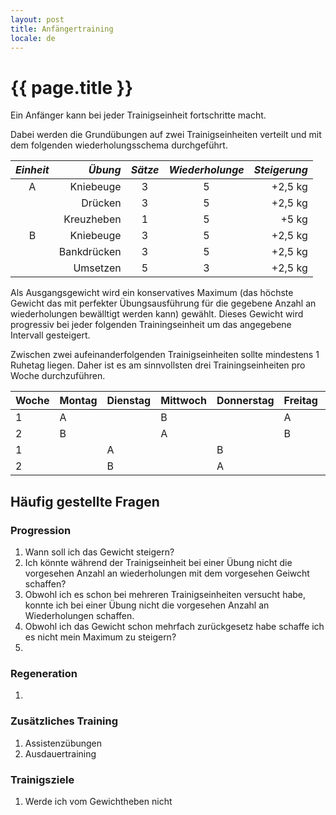 ```yaml
---
layout: post
title: Anfängertraining
locale: de
---
```


# {{ page.title }}

Ein Anfänger kann bei jeder Trainigseinheit fortschritte macht.

Dabei werden die Grundübungen auf zwei Trainigseinheiten verteilt und mit dem folgenden wiederholungsschema durchgeführt.

| *Einheit* | *Übung*     | *Sätze* | *Wiederholunge* | *Steigerung* |
| :-------: | ----------: | :-----: | :-------------: | -----------: |
| A         | Kniebeuge   | 3       | 5               | +2,5 kg      |
|           | Drücken     | 3       | 5               | +2,5 kg      |
|           | Kreuzheben  | 1       | 5               | +5 kg        |
| B         | Kniebeuge   | 3       | 5               | +2,5 kg      |
|           | Bankdrücken | 3       | 5               | +2,5 kg      |
|           | Umsetzen    | 5       | 3               | +2,5 kg      |

Als Ausgangsgewicht wird ein konservatives Maximum (das höchste Gewicht das mit perfekter Übungsausführung für die gegebene Anzahl an wiederholungen bewälltigt werden kann) gewählt. Dieses Gewicht wird progressiv bei jeder folgenden Trainingseinheit um das angegebene Intervall gesteigert.

Zwischen zwei aufeinanderfolgenden Trainigseinheiten sollte mindestens 1 Ruhetag liegen. Daher ist es am sinnvollsten drei Trainingseinheiten pro Woche durchzuführen.


| Woche | Montag | Dienstag | Mittwoch | Donnerstag | Freitag | Samstag | Sonntag |
| ----- | ------ | -------- | -------- | ---------- | ------- | ------- | ------- |
| 1 | A      |          | B        |            | A       |         |         |
| 2 | B      |          | A        |            | B       |         |         |
| 1 |        | A        |          | B          |         |         | A       |
| 2 |        | B        |          | A          |         |         | B       |


## Häufig gestellte Fragen

### Progression

1. Wann soll ich das Gewicht steigern?
2. Ich könnte während der Trainigseinheit bei einer Übung nicht die vorgesehen Anzahl an wiederholungen mit dem vorgesehen Geiwcht schaffen?
3. Obwohl ich es schon bei mehreren Trainigseinheiten versucht habe, konnte ich bei einer Übung nicht die vorgesehen Anzahl an Wiederholungen schaffen.
4. Obwohl ich das Gewicht schon mehrfach zurückgesetz habe schaffe ich es nicht mein Maximum zu steigern?
5. 

### Regeneration

1. 

### Zusätzliches Training

1. Assistenzübungen
2. Ausdauertraining

### Trainigsziele

1. Werde ich vom Gewichtheben nicht 




